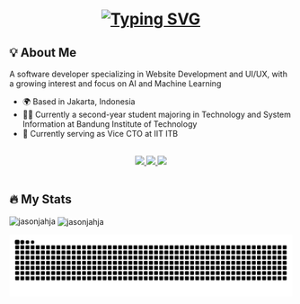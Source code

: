 <h1 align="center">
  <a href="https://git.io/typing-svg">
    <img src="https://readme-typing-svg.demolab.com?font=Righteous&size=35&duration=3000&color=75eeb2&center=true&vCenter=true&repeat=false&random=false&width=500&height=70&lines=Hi+there!+%F0%9F%91%8B+I'm+Jason+Jahja!" alt="Typing SVG" />
  </a>
</h1>

<h2 align="left">💡 About Me</h2>
<p align="left">A software developer specializing in Website Development and UI/UX, with a growing interest and focus on AI and Machine Learning
  <ul>
    <li>🌍 Based in Jakarta, Indonesia</li>
    <li>👨‍🎓 Currently a second-year student majoring in Technology and System Information at Bandung Institute of Technology</li>
    <li>💼 Currently serving as Vice CTO at IIT ITB</li>
  </ul>
</p>

<br>

<div align="center">
  <a href="mailto:jasonjahja@gmail.com">
    <img src="https://img.shields.io/badge/Gmail-333333?style=for-the-badge&logo=gmail&logoColor=red" target="_blank" />
  </a>
  <a href="https://www.linkedin.com/in/jason-jahja-b20714262/" target="_blank">
    <img src="https://img.shields.io/badge/LinkedIn-0077B5?style=for-the-badge&logo=linkedin&logoColor=white" target="_blank" />
  </a>
  <a href="https://instagram.com/jace_.135" target="_blank">
    <img src="https://img.shields.io/badge/Instagram-d13670?style=for-the-badge&logo=instagram&logoColor=white" target="_blank" />
  </a>
</div>

<br>

<h2 align="left">🔥 My Stats</h2>
<!-- <p><img align="left" src="https://github-readme-stats.vercel.app/api/top-langs?username=jasonjahja&show_icons=true&theme=synthwave&locale=en&layout=compact" alt="jasonjahja" /></p>
<p>&nbsp;<img align="center" src="https://github-readme-stats.vercel.app/api?username=jasonjahja&show_icons=true&theme=synthwave&locale=en" alt="jasonjahja" /></p> -->

<p><img align="left" src="https://github-readme-stats.vercel.app/api/top-langs?username=jasonjahja&show_icons=true&theme=cobalt&locale=en&layout=compact" alt="jasonjahja" /></p>
<p>&nbsp;<img align="center" src="https://github-readme-stats.vercel.app/api?username=jasonjahja&show_icons=true&theme=cobalt&locale=en" alt="jasonjahja" /></p>

![snake gif](https://github.com/jasonjahja/jasonjahja/blob/output/github-contribution-grid-snake-dark.svg)
